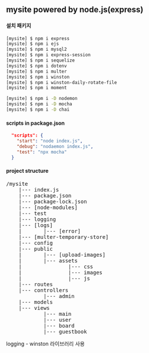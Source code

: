 ## mysite powered by node.js(express)

#### 설치 패키지
```bash
[mysite] $ npm i express
[mysite] $ npm i ejs
[mysite] $ npm i mysql2
[mysite] $ npm i express-session
[mysite] $ npm i sequelize
[mysite] $ npm i dotenv
[mysite] $ npm i multer
[mysite] $ npm i winston
[mysite] $ npm i winston-daily-rotate-file
[mysite] $ npm i moment

[mysite] $ npm i -D nodemon
[mysite] $ npm i -D mocha
[mysite] $ npm i -D chai

```

#### scripts in package.json

```json
  "scripts": {
    "start": "node index.js",
    "debug": "nodaemon index.js",
    "test": "npx mocha"
  }
```


#### project structure
<pre>
/mysite
    |--- index.js
    |--- package.json
    |--- package-lock.json
    |--- [node-modules]
    |--- test
    |--- logging 
    |--- [logs]
    |       |--- [error]
    |--- [multer-temporary-store]
    |--- config
    |--- public
    |       |--- [upload-images]
    |       |--- assets
    |               |--- css        
    |               |--- images
    |               |--- js
    |--- routes
    |--- controllers
            |--- admin
    |--- models
    |--- views
            |--- main
            |--- user
            |--- board
            |--- guestbook
</pre>


logging - winston 라이브러리 사용
